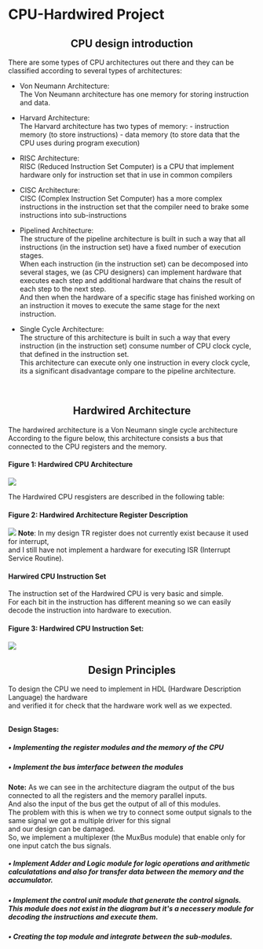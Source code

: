 # CPU-Hardwired Project

<h2 align="center"> CPU design introduction </h2>
There are some types of CPU architectures out there and they can be classified according to several types of architectures:

- <p>Von Neumann Architecture: <br>
  The Von Neumann architecture has one memory for storing instruction and data.</p>

- <p>Harvard Architecture: <br>
  The Harvard architecture has two types of memory:
  - instruction memory (to store instructions)
  - data memory (to store data that the CPU uses during program execution)</p>

- <p>RISC Architecture: <br>
  RISC (Reduced Instruction Set Computer) is a CPU that implement hardware only for instruction set that in use in common compilers</p>

- <p>CISC Architecture: <br>
  CISC (Complex Instruction Set Computer) has a more complex instructions in the instruction set that the compiler need to brake some instructions into sub-instructions</p>

- <p>Pipelined Architecture:<br>
  The structure of the pipeline architecture is built in such a way that all instructions (in the instruction set) have a fixed number of execution stages.<br>
  When each instruction (in the instruction set) can be decomposed into several stages, we (as CPU designers) can implement hardware that executes each step
  and additional hardware that chains the result of each step to the next step.<br>
  And then when the hardware of a specific stage has finished working on an instruction it moves to execute the same stage for the next instruction.</p>

- <p>Single Cycle Architecture:<br>
  The structure of this architecture is built in such a way that every instruction (in the instruction set) consume number of CPU clock cycle,<br>
  that defined in the instruction set.<br>
  This architecture can execute only one instruction in every clock cycle, its a significant disadvantage compare to the pipeline architecture.</p>
<br>
<h2 align="center"> Hardwired Architecture </h2>
<p> The hardwired architecture is a Von Neumann single cycle architecture <br>
    According to the figure below, this architecture consists a bus that connected to the CPU registers and the memory.
</p>
    <h4> Figure 1: Hardwired CPU Architecture </h4>
    <img src = "https://user-images.githubusercontent.com/83784945/216547132-5251203e-6bbb-49aa-9654-375c783f22f8.png">
<p>
  The Hardwired CPU resgisters are described in the following table:
</p>
  <h4> Figure 2: Hardwired Architecture Register Description </h4>
  <img src = "https://user-images.githubusercontent.com/83784945/216549701-817403f5-74ee-4af9-abc4-0747af7a78b7.png">
  <b>Note</b>: In my design TR register does not currently exist because it used for interrupt,<br>
               and I still have not implement a hardware for executing ISR (Interrupt Service Routine).<br>
               
               
  <h4>Harwired CPU Instruction Set</h4>
  The instruction set of the Hardwired CPU is very basic and simple.<br>
  For each bit in the instruction has different meaning so we can easily decode the instruction into hardware to execution.<br>
  <h4>Figure 3: Hardwired CPU Instruction Set:</h4>
  <img src="https://user-images.githubusercontent.com/83784945/216560999-e9491b71-3dec-4624-a2e8-84f47f6f6cea.png">
</p>

<h2 align = "center"> Design Principles </h2>
<p>
  To design the CPU we need to implement in HDL (Hardware Description Language) the hardware <br>
  and verified it for check that the hardware work well as we expected.<br><br>
</p>
  <b>Design Stages:</b><br>
<h5>&bull; Implementing the register modules and the memory of the CPU</h5>
<h5>&bull; Implement the bus imterface between the modules</h5>
  <b>Note:</b> As we can see in the architecture diagram the output of the bus connected to all the registers and the memory parallel inputs.<br>
  And also the input of the bus get the output of all of this modules.<br>
  The problem with this is when we try to connect some output signals to the same signal we got a multiple driver for this signal<br>
  and our design can be damaged.<br>
  So, we implement a multiplexer (the MuxBus module) that enable only for one input catch the bus signals.<br>
<h5>&bull; Implement Adder and Logic module for logic operations and arithmetic calculatations and also for transfer data between the memory and the accumulator.</h5>
<h5>&bull; Implement the control unit module that generate the control signals.<br>
  This module does not exist in the diagram but it's a necessery module for decoding the instructions and execute them.</h5>

<h5>&bull; Creating the top module and integrate between the sub-modules.</h5>

